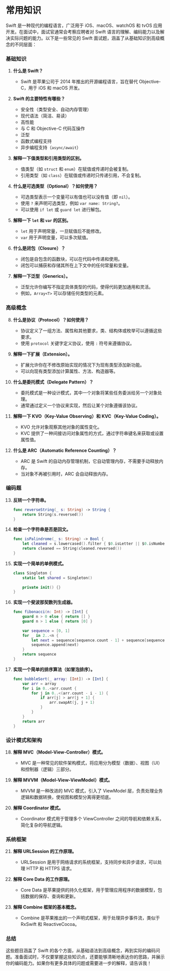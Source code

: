 # 常用知识
Swift 是一种现代的编程语言，广泛用于 iOS、macOS、watchOS 和 tvOS 应用开发。在面试中，面试官通常会考察应聘者对 Swift 语言的理解、编码能力以及解决实际问题的能力。以下是一些常见的 Swift 面试题，涵盖了从基础知识到高级概念的不同层面：

### 基础知识

1. **什么是 Swift？**
   - Swift 是苹果公司于 2014 年推出的开源编程语言，旨在替代 Objective-C，用于 iOS 和 macOS 开发。

2. **Swift 的主要特性有哪些？**
   - 安全性（类型安全、自动内存管理）
   - 现代语法（简洁、易读）
   - 高性能
   - 与 C 和 Objective-C 代码互操作
   - 泛型
   - 函数式编程支持
   - 异步编程支持（`async/await`）

3. **解释一下值类型和引用类型的区别。**
   - 值类型（如 `struct` 和 `enum`）在赋值或传递时会被复制。
   - 引用类型（如 `class`）在赋值或传递时只传递引用，不会复制。

4. **什么是可选类型（Optional）？如何使用？**
   - 可选类型表示一个变量可以有值也可以没有值（即 `nil`）。
   - 使用 `?` 来声明可选类型，例如 `var name: String?`。
   - 可以使用 `if let` 或 `guard let` 进行解包。

5. **解释一下 `let` 和 `var` 的区别。**
   - `let` 用于声明常量，一旦赋值后不能修改。
   - `var` 用于声明变量，可以多次赋值。

6. **什么是闭包（Closure）？**
   - 闭包是自包含的函数块，可以在代码中传递和使用。
   - 闭包可以捕获和存储其所在上下文中的任何常量和变量。

7. **解释一下泛型（Generics）。**
   - 泛型允许你编写不指定具体类型的代码，使得代码更加通用和灵活。
   - 例如，`Array<T>` 可以存储任何类型的元素。

### 高级概念

8. **什么是协议（Protocol）？如何使用？**
   - 协议定义了一组方法、属性和其他要求，类、结构体或枚举可以遵循这些要求。
   - 使用 `protocol` 关键字定义协议，使用 `:` 符号来遵循协议。

9. **解释一下扩展（Extension）。**
   - 扩展允许你在不修改原始实现的情况下为现有类型添加新功能。
   - 可以向现有类型添加计算属性、方法、构造器等。

10. **什么是委托模式（Delegate Pattern）？**
    - 委托模式是一种设计模式，其中一个对象将某些任务委派给另一个对象处理。
    - 通常通过定义一个协议来实现，然后让某个对象遵循该协议。

11. **解释一下 KVO（Key-Value Observing）和 KVC（Key-Value Coding）。**
    - KVO 允许对象观察其他对象的属性变化。
    - KVC 提供了一种间接访问对象属性的方式，通过字符串键名来获取或设置属性值。

12. **什么是 ARC（Automatic Reference Counting）？**
    - ARC 是 Swift 的自动内存管理机制，它自动管理内存，不需要手动释放内存。
    - 当对象不再被引用时，ARC 会自动释放内存。

### 编码题

13. **反转一个字符串。**
    ```swift
    func reverseString(_ s: String) -> String {
        return String(s.reversed())
    }
    ```

14. **检查一个字符串是否是回文。**
    ```swift
    func isPalindrome(_ s: String) -> Bool {
        let cleaned = s.lowercased().filter { $0.isLetter || $0.isNumber }
        return cleaned == String(cleaned.reversed())
    }
    ```

15. **实现一个简单的单例模式。**
    ```swift
    class Singleton {
        static let shared = Singleton()
        
        private init() {}
    }
    ```

16. **实现一个斐波那契数列生成器。**
    ```swift
    func fibonacci(n: Int) -> [Int] {
        guard n > 0 else { return [] }
        guard n > 1 else { return [0] }
        
        var sequence = [0, 1]
        for _ in 2..<n {
            let next = sequence[sequence.count - 1] + sequence[sequence.count - 2]
            sequence.append(next)
        }
        return sequence
    }
    ```

17. **实现一个简单的排序算法（如冒泡排序）。**
    ```swift
    func bubbleSort(_ array: [Int]) -> [Int] {
        var arr = array
        for i in 0..<arr.count {
            for j in 0..<(arr.count - i - 1) {
                if arr[j] > arr[j + 1] {
                    arr.swapAt(j, j + 1)
                }
            }
        }
        return arr
    }
    ```

### 设计模式和架构

18. **解释 MVC（Model-View-Controller）模式。**
    - MVC 是一种常见的软件架构模式，将应用分为模型（数据）、视图（UI）和控制器（逻辑）三部分。

19. **解释 MVVM（Model-View-ViewModel）模式。**
    - MVVM 是一种改进的 MVC 模式，引入了 ViewModel 层，负责处理业务逻辑和数据转换，使视图和模型分离得更彻底。

20. **解释 Coordinator 模式。**
    - Coordinator 模式用于管理多个 ViewController 之间的导航和依赖关系，简化复杂的导航逻辑。

### 系统框架

21. **解释 URLSession 的工作原理。**
    - URLSession 是用于网络请求的系统框架，支持同步和异步请求，可以处理 HTTP 和 HTTPS 请求。

22. **解释 Core Data 的工作原理。**
    - Core Data 是苹果提供的持久化框架，用于管理应用程序的数据模型，包括数据的保存、查询和更新。

23. **解释 Combine 框架的基本概念。**
    - Combine 是苹果推出的一个声明式框架，用于处理异步事件流，类似于 RxSwift 和 ReactiveCocoa。

### 总结
这些题目涵盖了 Swift 的各个方面，从基础语法到高级概念，再到实际的编码问题。准备面试时，不仅要掌握这些知识点，还要能够清晰地表达你的思路，并展示你的编码能力。如果你有更多具体的问题或需要进一步的解释，请告诉我！